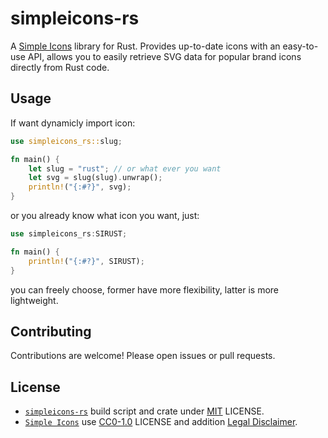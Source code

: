# simpleicons-rs

A [Simple Icons](https://github.com/simple-icons/simple-icons) library for Rust. Provides up-to-date icons with an easy-to-use API, allows you to easily retrieve SVG data for popular brand icons directly from Rust code.

## Usage

If want dynamicly import icon:

```rust
use simpleicons_rs::slug;

fn main() {
    let slug = "rust"; // or what ever you want
    let svg = slug(slug).unwrap();
    println!("{:#?}", svg);
}
```

or you already know what icon you want, just:

```rust
use simpleicons_rs:SIRUST;

fn main() {
    println!("{:#?}", SIRUST);
}
```

you can freely choose, former have more flexibility, latter is more lightweight.

## Contributing

Contributions are welcome! Please open issues or pull requests.

## License

- [`simpleicons-rs`](https://github.com/cscnk52/simple-icons-rs) build script and crate under [MIT](https://github.com/cscnk52/simple-icons-rs?tab=MIT-1-ov-file) LICENSE.
- [`Simple Icons`](https://github.com/simple-icons/simple-icons) use [CC0-1.0](https://github.com/simple-icons/simple-icons?tab=CC0-1.0-1-ov-file) LICENSE and addition [Legal Disclaimer](https://github.com/simple-icons/simple-icons/blob/develop/DISCLAIMER.md).

